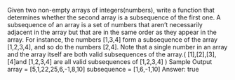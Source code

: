 Given two non-empty arrays of integers(numbers), write a function that determines whether the second array is a subsequence of the first one.
A subsequence of an array is a set of numbers that aren’t necessarily adjacent in the array but that are in the same order as they appear in the array. For instance, the numbers [1,3,4] form a subsequence of the array [1,2,3,4], and so do the numbers [2,4]. Note that a single number in an array and the array itself are both valid subsequences of the array.( [1],[2],[3],[4]and [1,2,3,4] are all valid subsequences of [1,2,3,4] )
Sample Output
array = [5,1,22,25,6,-1,8,10]
subsequence = [1,6,-1,10]
Answer: true